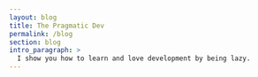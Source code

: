 ```yaml
---
layout: blog
title: The Pragmatic Dev
permalink: /blog
section: blog
intro_paragraph: >
  I show you how to learn and love development by being lazy.
---
```

